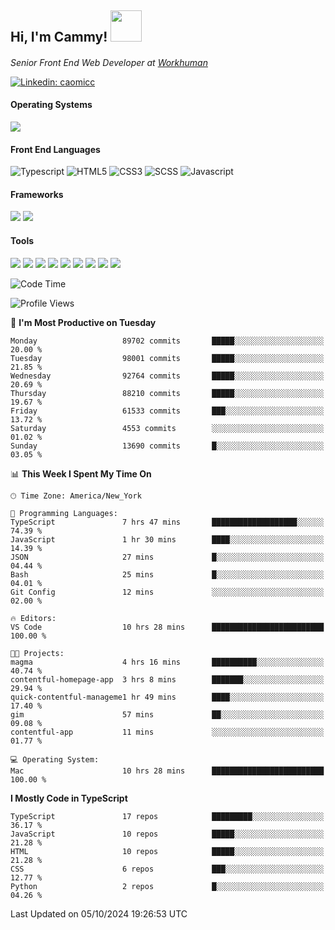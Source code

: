 <h2> Hi, I'm Cammy! <img src="https://media.giphy.com/media/WFEpbNDqjs312EZ06H/giphy.gif" width="50"></h2>
<p><em>Senior Front End Web Developer at <a href="http://workhuman.com">Workhuman</a> <img src="https://images.ctfassets.net/hff6luki1ys4/X1kMrXjaRqPywVHz2r343/9be6a49556aaa859e258725d744d1b31/whicon-social-recognition.svg" width="16"></em></p>

[![Linkedin: caomicc](https://img.shields.io/badge/-caomicc-blue?style=flat-square&logo=Linkedin&logoColor=white&link=https://www.linkedin.com/in/caomicc/)](https://www.linkedin.com/in/caomicc/)

#### Operating Systems

  ![](https://img.shields.io/badge/-MacOS-000?style=flat&logo=apple&logoColor=white)

#### Front End Languages

  ![Typescript](https://img.shields.io/badge/-Typescript-3178C6?style=flat-circle&logo=typescript&logoColor=white)
  ![HTML5](https://img.shields.io/badge/-HTML5-E34F26?style=flat-circle&logo=html5&logoColor=white)
  ![CSS3](https://img.shields.io/badge/-CSS3-1572B6?style=flat-circle&logo=css3&logoColor=white)
  ![SCSS](https://img.shields.io/badge/-SCSS-CC6699?style=flat-circle&logo=sass&logoColor=white)
  ![Javascript](https://img.shields.io/badge/-Javascript-F7DF1E?style=flat-circle&logo=javascript&logoColor=000)

#### Frameworks

  ![](https://img.shields.io/badge/-Next.js-black?style=flat&logo=next.js&logoColor=white)
  ![](https://img.shields.io/badge/-React-61DAFB?style=flat&logo=react&logoColor=black)


#### Tools

  ![](https://img.shields.io/badge/-VSCode-007ACC?style=flat&logo=visualstudio&logoColor=white)
  ![](https://img.shields.io/badge/-Oh_my_Zsh-black?style=flat&logo=windows-terminal&logoColor=white)
  ![](https://img.shields.io/badge/-Contentful-2478CC?style=flat&logo=contentful&logoColor=white)
  ![](https://img.shields.io/badge/-Figma-F24E1E?style=flat&logo=figma&logoColor=white)
  ![](https://img.shields.io/badge/-Jira-0052CC?style=flat&logo=jira&logoColor=white)
  ![](https://img.shields.io/badge/-Asana-F06A6A?style=flat&logo=asana&logoColor=white)
  ![](https://img.shields.io/badge/-Docker-2496ED?style=flat&logo=docker&logoColor=white)
  ![](https://img.shields.io/badge/-Vercel-black?style=flat&logo=vercel&logoColor=white)
  ![](https://img.shields.io/badge/-Netlify-00C7B7?style=flat&logo=netlify&logoColor=white)


<!--START_SECTION:waka-->
![Code Time](http://img.shields.io/badge/Code%20Time-1%2C038%20hrs%2037%20mins-blue)

![Profile Views](http://img.shields.io/badge/Profile%20Views-0-blue)

📅 **I'm Most Productive on Tuesday** 

```text
Monday                   89702 commits       █████░░░░░░░░░░░░░░░░░░░░   20.00 % 
Tuesday                  98001 commits       █████░░░░░░░░░░░░░░░░░░░░   21.85 % 
Wednesday                92764 commits       █████░░░░░░░░░░░░░░░░░░░░   20.69 % 
Thursday                 88210 commits       █████░░░░░░░░░░░░░░░░░░░░   19.67 % 
Friday                   61533 commits       ███░░░░░░░░░░░░░░░░░░░░░░   13.72 % 
Saturday                 4553 commits        ░░░░░░░░░░░░░░░░░░░░░░░░░   01.02 % 
Sunday                   13690 commits       █░░░░░░░░░░░░░░░░░░░░░░░░   03.05 % 
```


📊 **This Week I Spent My Time On** 

```text
🕑︎ Time Zone: America/New_York

💬 Programming Languages: 
TypeScript               7 hrs 47 mins       ███████████████████░░░░░░   74.39 % 
JavaScript               1 hr 30 mins        ████░░░░░░░░░░░░░░░░░░░░░   14.39 % 
JSON                     27 mins             █░░░░░░░░░░░░░░░░░░░░░░░░   04.44 % 
Bash                     25 mins             █░░░░░░░░░░░░░░░░░░░░░░░░   04.01 % 
Git Config               12 mins             ░░░░░░░░░░░░░░░░░░░░░░░░░   02.00 % 

🔥 Editors: 
VS Code                  10 hrs 28 mins      █████████████████████████   100.00 % 

🐱‍💻 Projects: 
magma                    4 hrs 16 mins       ██████████░░░░░░░░░░░░░░░   40.74 % 
contentful-homepage-app  3 hrs 8 mins        ███████░░░░░░░░░░░░░░░░░░   29.94 % 
quick-contentful-manageme1 hr 49 mins        ████░░░░░░░░░░░░░░░░░░░░░   17.40 % 
gim                      57 mins             ██░░░░░░░░░░░░░░░░░░░░░░░   09.08 % 
contentful-app           11 mins             ░░░░░░░░░░░░░░░░░░░░░░░░░   01.77 % 

💻 Operating System: 
Mac                      10 hrs 28 mins      █████████████████████████   100.00 % 
```

**I Mostly Code in TypeScript** 

```text
TypeScript               17 repos            █████████░░░░░░░░░░░░░░░░   36.17 % 
JavaScript               10 repos            █████░░░░░░░░░░░░░░░░░░░░   21.28 % 
HTML                     10 repos            █████░░░░░░░░░░░░░░░░░░░░   21.28 % 
CSS                      6 repos             ███░░░░░░░░░░░░░░░░░░░░░░   12.77 % 
Python                   2 repos             █░░░░░░░░░░░░░░░░░░░░░░░░   04.26 % 
```




 Last Updated on 05/10/2024 19:26:53 UTC
<!--END_SECTION:waka-->
